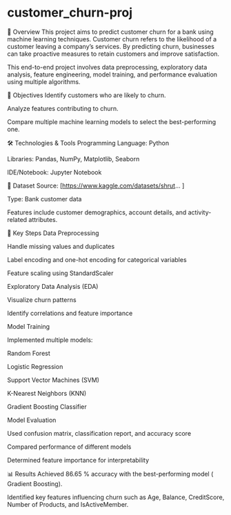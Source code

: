 # customer_churn-proj
📌 Overview
This project aims to predict customer churn for a bank using machine learning techniques. Customer churn refers to the likelihood of a customer leaving a company’s services. By predicting churn, businesses can take proactive measures to retain customers and improve satisfaction.

This end-to-end project involves data preprocessing, exploratory data analysis, feature engineering, model training, and performance evaluation using multiple algorithms.

🎯 Objectives
Identify customers who are likely to churn.

Analyze features contributing to churn.

Compare multiple machine learning models to select the best-performing one.

🛠️ Technologies & Tools
Programming Language: Python

Libraries: Pandas, NumPy,  Matplotlib, Seaborn

IDE/Notebook: Jupyter Notebook

📂 Dataset
Source: [https://www.kaggle.com/datasets/shrut... ]

Type: Bank customer data

Features include customer demographics, account details, and activity-related attributes.

🔑 Key Steps
Data Preprocessing

Handle missing values and duplicates

Label encoding and one-hot encoding for categorical variables

Feature scaling using StandardScaler

Exploratory Data Analysis (EDA)

Visualize churn patterns

Identify correlations and feature importance

Model Training

Implemented multiple models:

Random Forest

Logistic Regression

Support Vector Machines (SVM)

K-Nearest Neighbors (KNN)

Gradient Boosting Classifier

Model Evaluation

Used confusion matrix, classification report, and accuracy score

Compared performance of different models

Determined feature importance for interpretability

📊 Results
Achieved 86.65 % accuracy with the best-performing model ( Gradient Boosting).

Identified key features influencing churn such as  Age, Balance, CreditScore, Number of Products, and IsActiveMember.



